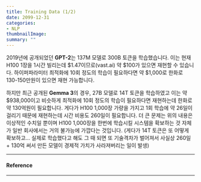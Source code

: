 ```yaml
---
title: Training Data (1/2)
date: 2099-12-31
categories:
- NLP
thumbnailImage: 
summary: ""
---
```

2019년에 공개되었던 <strong>GPT-2</strong>는 137M 모델로 300B 토큰을 학습했습니다. 이는 현재 H100 1장을 1시간 빌리는데 $1.47이므로(vast.ai) 약 $100가 있으면 재현할 수 있습니다. 하이퍼파라미터 최적화에 10회 정도의 학습이 필요하다면 약 $1,000로 한화로 130-150만원이 있으면 재현 가능합니다.

하지만 최근 공개된 <strong>Gemma 3</strong>의 경우, 27B 모델로 14T 토큰을 학습하였고 이는 약 $938,000이고 비슷하게 최적화에 10회 정도의 학습이 필요하다면 재현하는데 한화로 약 130억원이 필요합니다. 게다가 H100 1,000장 가량을 가지고 1회 학습에 약 26일이 걸리기 때문에 재현하는데 시간 비용도 260일이 필요합니다. 더 큰 문제는 위의 내용은 이상적인 수치일 뿐이며 H100 1,000장을 한번에 학습시킬 시스템을 확보하는 것 자체가 일반 회사에서는 거의 불가능에 가깝다는 것입니다. (게다가 14T 토큰은 또 어떻게 확보하고... 실제로 학습했다고 해도 그 때 되면 또 기술격차가 벌어져서 사실상 260일 + 130억 써서 만든 모델이 경제적 가치가 사라져버리는 일이 발생)

---
#### Reference

---